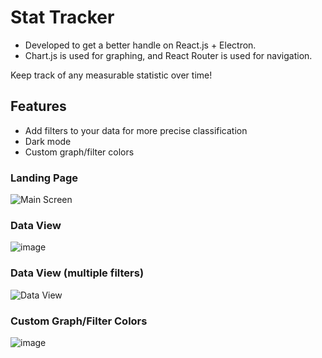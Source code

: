 # Stat Tracker

* Developed to get a better handle on React.js + Electron.
* Chart.js is used for graphing, and React Router is used for navigation.

Keep track of any measurable statistic over time!

## Features
* Add filters to your data for more precise classification
* Dark mode
* Custom graph/filter colors

### Landing Page
![Main Screen](https://user-images.githubusercontent.com/52746497/188503893-39a599c5-956d-41fa-a597-032ecfe2e81f.png)

### Data View
![image](https://user-images.githubusercontent.com/52746497/188503921-97e0a713-1eb4-4f2f-a1a9-e471f692056a.png)

### Data View (multiple filters)
![Data View](https://user-images.githubusercontent.com/52746497/188503883-d241b8d4-99f5-4b42-abb6-4667719469b2.png)


### Custom Graph/Filter Colors
![image](https://user-images.githubusercontent.com/52746497/188503980-eaf25744-acf0-4095-a998-e61ee5cb2d2f.png)



